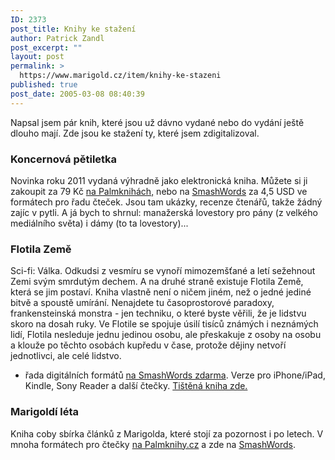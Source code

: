 ```yaml
---
ID: 2373
post_title: Knihy ke stažení
author: Patrick Zandl
post_excerpt: ""
layout: post
permalink: >
  https://www.marigold.cz/item/knihy-ke-stazeni
published: true
post_date: 2005-03-08 08:40:39
---
```

Napsal jsem pár knih, které jsou už dávno vydané nebo do vydání ještě dlouho mají. Zde jsou ke stažení ty, které jsem zdigitalizoval.

<h3>Koncernová pětiletka</h3>
Novinka roku 2011 vydaná výhradně jako elektronická kniha. Můžete si ji zakoupit za 79 Kč <a href="http://www.palmknihy.cz/web/kniha/koncernova-petiletka">na Palmknihách,</a> nebo na <a href="https://www.smashwords.com/books/view/49134">SmashWords</a> za 4,5 USD ve formátech pro řadu čteček. Jsou tam ukázky, recenze čtenářů, takže žádný zajíc v pytli. A já bych to shrnul: manažerská lovestory pro pány (z velkého mediálního světa) i dámy (to ta lovestory)... 


<h3>Flotila Země</h3>
Sci-fi: Válka. Odkudsi z vesmíru se vynoří mimozemšťané a letí sežehnout Zemi svým smrdutým dechem. A na druhé straně existuje Flotila Země, která se jim postaví. Kniha vlastně není o ničem jiném, než o jedné jediné bitvě a spoustě umírání. Nenajdete tu časoprostorové paradoxy, frankensteinská monstra - jen techniku, o které byste věřili, že je lidstvu skoro na dosah ruky.
Ve Flotile se spojuje úsilí tisíců známých i neznámých lidí, Flotila nesleduje jednu jedinou osobu, ale přeskakuje z osoby na osobu a klouže po těchto osobách kupředu v čase, protože dějiny netvoří jednotlivci, ale celé lidstvo.

- řada digitálních formátů <a href="https://www.smashwords.com/books/view/12434">na SmashWords zdarma</a>. Verze pro iPhone/iPad, Kindle, Sony Reader a další čtečky. <a href="http://www.daemon.cz/kniha/6440/zandl-patrick-flotila-zeme.htm">Tištěná kniha zde.</a> 

<h3>Marigoldí léta</h3>
Kniha coby sbírka článků z Marigolda, které stojí za pozornost i po letech. V mnoha formátech pro čtečky <a href="http://palmknihy.cz/www/?BOOK=3899">na Palmknihy.cz</a> a zde na <a href="http://www.smashwords.com/books/view/12527">SmashWords</a>.